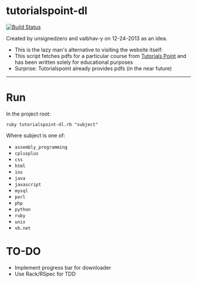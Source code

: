 tutorialspoint-dl
=================

[![Build Status](https://travis-ci.org/vaibhav-y/tutorialspoint-dl.png?branch=master)](https://travis-ci.org/vaibhav-y/tutorialspoint-dl)

Created by unsignedzero and vaibhav-y on 12-24-2013 as an idea.

* This is the lazy man's alternative to visiting the website itself:
* This script fetches pdfs for a particular course from [Tutorials Point](www.tutorialspoint.com) and has been written solely for educational purposes
* Surprise: Tutorialspoint already provides pdfs (in the near future)
------

Run
===
In the project root:

`ruby tutorialspoint-dl.rb "subject"`

Where subject is one of:

* `assembly_programming`
* `cplusplus`
* `css`
* `html`
* `ios`
* `java`
* `javascript`
* `mysql`
* `perl`
* `php`
* `python`
* `ruby`
* `unix`
* `vb.net`



TO-DO
=====

* Implement progress bar for downloader
* Use Rack/RSpec for TDD
